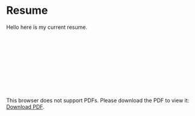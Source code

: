 # Resume
Hello here is my current resume.

<!-- ![some description](./2025_03_10_Resume.pdf "Some Discription") --->

<!-- <image scr="./2025_03_10_Resume.pdf"> --->

 <object data="./2025_03_10_Resume.pdf" type="application/pdf" width=100% height="700px">
    <embed src="./2025_03_10_Resume.pdf">
        <p>This browser does not support PDFs. Please download the PDF to view it: <a href="./2025_03_10_Resume.pdf">Download PDF</a>.</p>
    </embed>
</object>


